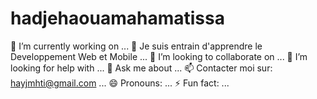 # hadjehaouamahamatissa


 🔭 I’m currently working on ...
 🌱 Je suis entrain d'apprendre le Developpement Web et Mobile ...
 👯 I’m looking to collaborate on ...
 🤔 I’m looking for help with ...
 💬 Ask me about ...
 📫 Contacter moi sur: hayjmhti@gmail.com ...
 😄 Pronouns: ...
⚡ Fun fact: ...
